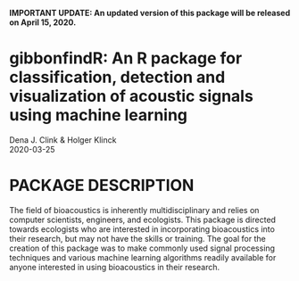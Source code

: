 **IMPORTANT UPDATE: An updated version of this package will be released on April 15, 2020.**


gibbonfindR: An R package for classification, detection and visualization of
acoustic signals using machine learning
================
Dena J. Clink & Holger Klinck  
2020-03-25

# PACKAGE DESCRIPTION

The field of bioacoustics is inherently multidisciplinary and relies on
computer scientists, engineers, and ecologists. This package is directed
towards ecologists who are interested in incorporating bioacoustics into
their research, but may not have the skills or training. The goal for
the creation of this package was to make commonly used signal processing
techniques and various machine learning algorithms readily available for
anyone interested in using bioacoustics in their research.

